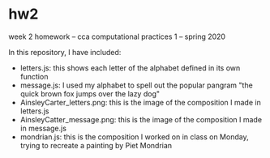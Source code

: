 # hw2
week 2 homework – cca computational practices 1 – spring 2020

In this repository, I have included:
  - letters.js: this shows each letter of the alphabet defined in its own function
  - message.js: I used my alphabet to spell out the popular pangram "the quick brown fox jumps over the lazy dog"
  - AinsleyCarter_letters.png: this is the image of the composition I made in letters.js
  - AinsleyCatter_message.png: this is the image of the composition I made in message.js
  - mondrian.js: this is the composition I worked on in class on Monday, trying to recreate a painting by Piet Mondrian
